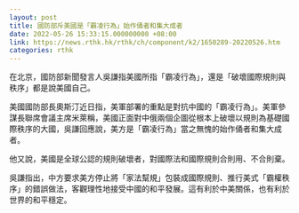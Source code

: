 ```yaml
---
layout: post
title: 國防部斥美國是「霸凌行為」始作俑者和集大成者
date: 2022-05-26 15:33:15.000000000 +08:00
link: https://news.rthk.hk/rthk/ch/component/k2/1650289-20220526.htm
categories: rthk
---
```


在北京，國防部新聞發言人吳謙指美國所指「霸凌行為」，還是「破壞國際規則與秩序」都是說美國自己。

美國國防部長奧斯汀近日指，美軍部署的重點是對抗中國的「霸凌行為」。美軍參謀長聯席會議主席米萊稱，美國正面對中俄兩個企圖從根本上破壞以規則為基礎國際秩序的大國，吳謙回應說，美方是「霸凌行為」當之無愧的始作俑者和集大成者。

他又說，美國是全球公認的規則破壞者，對國際法和國際規則合則用、不合則棄。

吳謙指出，中方要求美方停止將「家法幫規」包裝成國際規則、推行美式「霸權秩序」的錯誤做法，客觀理性地接受中國的和平發展。這有利於中美關係，也有利於世界的和平穩定。
